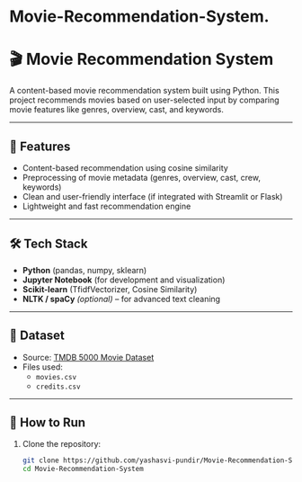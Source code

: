 # Movie-Recommendation-System.
# 🎬 Movie Recommendation System

A content-based movie recommendation system built using Python. This project recommends movies based on user-selected input by comparing movie features like genres, overview, cast, and keywords.

---

## 📌 Features

- Content-based recommendation using cosine similarity
- Preprocessing of movie metadata (genres, overview, cast, crew, keywords)
- Clean and user-friendly interface (if integrated with Streamlit or Flask)
- Lightweight and fast recommendation engine

---

## 🛠️ Tech Stack

- **Python** (pandas, numpy, sklearn)
- **Jupyter Notebook** (for development and visualization)
- **Scikit-learn** (TfidfVectorizer, Cosine Similarity)
- **NLTK / spaCy** *(optional)* – for advanced text cleaning

---

## 📂 Dataset

- Source: [TMDB 5000 Movie Dataset](https://www.kaggle.com/datasets/tmdb/tmdb-movie-metadata)
- Files used:
  - `movies.csv`
  - `credits.csv`

---

## 🚀 How to Run

1. Clone the repository:
   ```bash
   git clone https://github.com/yashasvi-pundir/Movie-Recommendation-System.git
   cd Movie-Recommendation-System
